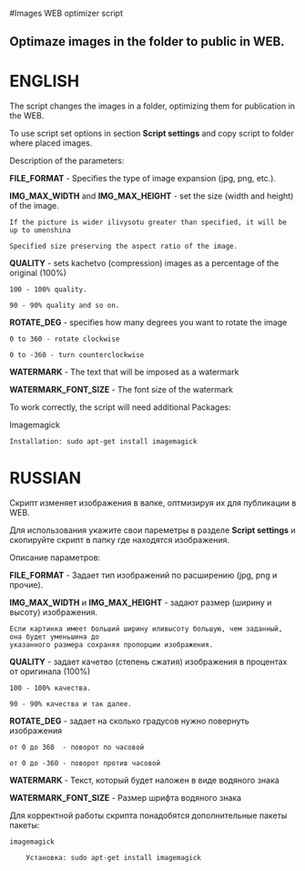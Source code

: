 #Images WEB optimizer script
## Optimaze images in the folder to public in WEB.

# ENGLISH
The script changes the images in a folder, optimizing them for publication in the WEB.

To use script set options in section **Script settings** and copy script to folder where placed images.

Description of the parameters:

**FILE_FORMAT** - Specifies the type of image expansion (jpg, png, etc.).

**IMG_MAX_WIDTH** and **IMG_MAX_HEIGHT** - set the size (width and height) of the image.

	If the picture is wider ilivysotu greater than specified, it will be up to umenshina
	
	Specified size preserving the aspect ratio of the image.
	
**QUALITY** - sets kachetvo (compression) images as a percentage of the original (100%)

	100 - 100% quality.
	
	90 - 90% quality and so on.
	
**ROTATE_DEG** - specifies how many degrees you want to rotate the image

	0 to 360 - rotate clockwise
	
	0 to -360 - turn counterclockwise

**WATERMARK** - The text that will be imposed as a watermark

**WATERMARK_FONT_SIZE** - The font size of the watermark


To work correctly, the script will need additional Packages:

  Imagemagick
  
    Installation: sudo apt-get install imagemagick
    
    

# RUSSIAN

Скрипт изменяет изображения в вапке, оптмизируя их для публикации в WEB.

Для использования укажите свои пареметры в разделе **Script settings** и скопируйте скрипт в папку где находятся изображения.

Описание параметров:

**FILE_FORMAT** - Задает тип изображений по расширению (jpg, png и прочие).

**IMG_MAX_WIDTH** и **IMG_MAX_HEIGHT** - задают размер (ширину и высоту) изображения.

    Если картинка имеет больший ширину иливысоту большую, чем заданный, она будет уменьшина до
    указанного размера сохраняя пропорции изображения.
    
**QUALITY** - задает качетво (степень сжатия) изображения в процентах от оригинала (100%)

	100 - 100% качества.
	
	90 - 90% качества и так далее.
	
**ROTATE_DEG** - задает на сколько градусов нужно повернуть изображения

	от 0 до 360  - поворот по часовой 
	
	от 0 до -360 - поворот против часовой
	
**WATERMARK** - Текст, который будет наложен в виде водяного знака

**WATERMARK_FONT_SIZE** - Размер шрифта водяного знака


Для корректной работы скрипта понадобятся дополнительные пакеты пакеты:

	imagemagick
	
		Установка: sudo apt-get install imagemagick
